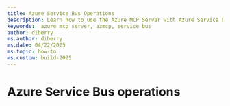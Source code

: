```yaml
---
title: Azure Service Bus Operations
description: Learn how to use the Azure MCP Server with Azure Service Bus.
keywords:  azure mcp server, azmcp, service bus
author: diberry
ms.author: diberry
ms.date: 04/22/2025
ms.topic: how-to
ms.custom: build-2025
---
```


# Azure Service Bus operations